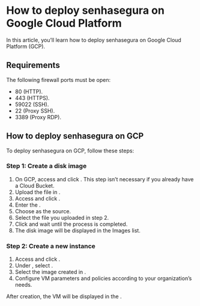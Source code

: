 # How to deploy senhasegura on Google Cloud Platform 

In this article, you’ll learn how to deploy senhasegura on Google Cloud Platform (GCP). 

## Requirements

The following firewall ports must be open:


* 80 (HTTP).
* 443 (HTTPS).
* 59022 (SSH).
* 22 (Proxy SSH).
* 3389 (Proxy RDP).


## How to deploy senhasegura on GCP
To deploy senhasegura on GCP, follow these steps:

### Step 1: Create a disk image

1. On GCP, access  and click . This step isn’t necessary if you already have a Cloud Bucket.
2. Upload the   file in .
3. Access  and click .
4. Enter the .
5. Choose  as the source.
6. Select the  file you uploaded in step 2.
7. Click  and wait until the process is completed. 
8. The disk image will be displayed in the Images list.


### Step 2: Create a new instance

1. Access  and click .
2. Under , select .
3. Select the image created in .
4. Configure VM parameters and policies according to your organization’s needs.

After creation, the VM will be displayed in the .